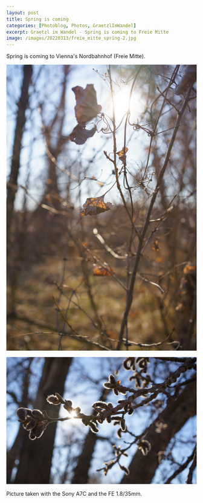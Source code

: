 ```yaml
---
layout: post
title: Spring is coming
categories: [Photoblog, Photos, GraetzlImWandel]
excerpt: Graetzl im Wandel - Spring is coming to Freie Mitte
image: /images/20220313/freie_mitte_spring-2.jpg
---
```


Spring is coming to Vienna's Nordbahnhof (Freie Mitte).
 

!["Grätzl im Wandel" - Spring is coming - Freie Mitte](../images/20220313/freie_mitte_spring-1.jpg)

!["Grätzl im Wandel" - Spring is coming - Freie Mitte](../images/20220313/freie_mitte_spring-2.jpg)


Picture taken with the Sony A7C and the FE 1.8/35mm.
